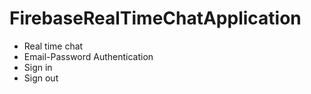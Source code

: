 # FirebaseRealTimeChatApplication

* Real time chat
* Email-Password Authentication
* Sign in
* Sign out
